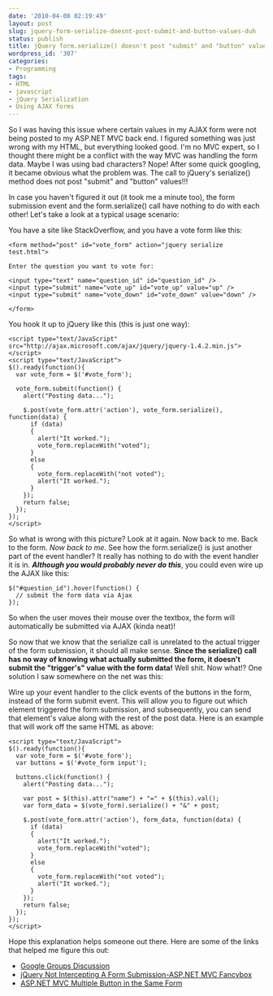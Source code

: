 ```yaml
---
date: '2010-04-08 02:19:49'
layout: post
slug: jquery-form-serialize-doesnt-post-submit-and-button-values-duh
status: publish
title: jQuery form.serialize() doesn't post "submit" and "button" values (duh)
wordpress_id: '307'
categories:
- Programming
tags:
- HTML
- javascript
- jQuery Serialization
- Using AJAX forms
---
```


So I was having this issue where certain values in my AJAX form were not being posted to my ASP.NET MVC back end.  I figured something was just wrong with my HTML, but everything looked good.  I'm no MVC expert, so I thought there might be a conflict with the way MVC was handling the form data.  Maybe I was using bad characters?  Nope!  After some quick googling, it became obvious what the problem was.  The call to jQuery's serialize() method does not post "submit" and "button" values!!!

In case you haven't figured it out (it took me a minute too),  the form submission event and the form.serialize() call have nothing to do with each other!  Let's take a look at a typical usage scenario:

You have a site like StackOverflow, and you have a vote form like this:

    <form method="post" id="vote_form" action="jquery serialize test.html">
    
    Enter the question you want to vote for:
    
    <input type="text" name="question_id" id="question_id" />
    <input type="submit" name="vote_up" id="vote_up" value="up" />
    <input type="submit" name="vote_down" id="vote_down" value="down" />
    
    </form>

You hook it up to jQuery like this (this is just one way):

    <script type="text/JavaScript" src="http://ajax.microsoft.com/ajax/jquery/jquery-1.4.2.min.js">
    </script>
    <script type="text/JavaScript">
    $().ready(function(){
      var vote_form = $('#vote_form');
    
      vote_form.submit(function() {
        alert("Posting data...");
    
        $.post(vote_form.attr('action'), vote_form.serialize(), function(data) {
          if (data)
          {
            alert("It worked.");
            vote_form.replaceWith("voted");
          }
          else
          {
            vote_form.replaceWith("not voted");
            alert("It worked.");
          }
        });
        return false;
      });
    });
    </script>

So what is wrong with this picture?  Look at it again.  Now back to me.  Back to the form.  _Now back to me_.  See how the form.serialize() is just another part of the event handler?  It really has nothing to do with the event handler it is in.  _**Although you would probably never do this**_, you could even wire up the AJAX like this:

    $("#question_id").hover(function() {
      // submit the form data via Ajax
    });

So when the user moves their mouse over the textbox, the form will automatically be submitted via AJAX (kinda neat)!

So now that we know that the serialize call is unrelated to the actual trigger of the form submission, it should all make sense.  **Since the serialize() call has no way of knowing what actually submitted the form, it doesn't submit the "trigger's" value with the form data!** Well shit.  Now what!?  One solution I saw somewhere on the net was this:

Wire up your event handler to the click events of the buttons in the form, instead of the form submit event.  This will allow you to figure out which element triggered the form submission, and subsequently, you can send that element's value along with the rest of the post data.  Here is an example that will work off the same HTML as above:

    <script type="text/JavaScript">
    $().ready(function(){
      var vote_form = $('#vote_form');
      var buttons = $('#vote_form input');
    
      buttons.click(function() {
        alert("Posting data...");
    
        var post = $(this).attr("name") + "=" + $(this).val();
        var form_data = $(vote_form).serialize() + "&" + post;
    
        $.post(vote_form.attr('action'), form_data, function(data) {
          if (data)
          {
            alert("It worked.");
            vote_form.replaceWith("voted");
          }
          else
          {
            vote_form.replaceWith("not voted");
            alert("It worked.");
          }
        });
        return false;
      });
    });
    </script>

Hope this explanation helps someone out there.  Here are some of the links that helped me figure this out:

- [Google Groups Discussion](http://groups.google.com/group/jquery-en/browse_thread/thread/8f99996a3e15ca6b?pli=1)
- [jQuery Not Intercepting A Form Submission-ASP.NET MVC Fancybox](http://stackoverflow.com/questions/2083419/jquery-not-intercepting-a-form-submition-asp-net-mvc-fancybox)
- [ASP.NET MVC Multiple Button in the Same Form](http://weblogs.asp.net/dfindley/archive/2009/05/31/asp-net-mvc-multiple-buttons-in-the-same-form.aspx)
